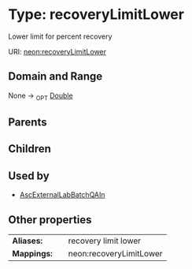 
# Type: recoveryLimitLower


Lower limit for percent recovery

URI: [neon:recoveryLimitLower](https://data.neonscience.org/recoveryLimitLower)


## Domain and Range

None ->  <sub>OPT</sub> [Double](types/Double.md)

## Parents


## Children


## Used by

 * [AscExternalLabBatchQAIn](AscExternalLabBatchQAIn.md)

## Other properties

|  |  |  |
| --- | --- | --- |
| **Aliases:** | | recovery limit lower |
| **Mappings:** | | neon:recoveryLimitLower |

